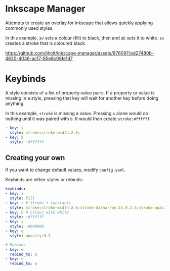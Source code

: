 # Inkscape Manager
Attempts to create an overlay for inkscape that allows quickly applying commonly used styles.

In this example, `av` sets a colour (fill) to black, then and `ab` sets it to white. `sv` creates a stroke that is coloured black.

https://github.com/jjholt/inkscape-manager/assets/876097/ed27480b-4620-4046-ac17-85e6c08fe1d7


# Keybinds
A style consists of a list of property:value pairs. If a property or value is missing in a style, pressing that key will wait for another key before doing anything.

In this example, `stroke` is missing a value. Pressing `s` alone would do nothing until it was paired with `b`. It would then create `stroke:#ffffff`.

```yaml
- key: s
  style: stroke;stroke-width:2.6;
- key: b
  style: :#ffffff
```

## Creating your own
If you want to change default values, modify `config.yaml`.

Keybinds are either styles or rebinds:

```yaml
keybinds:
- key: a
  style: fill
- key: s # Stroke + constants
  style: stroke;stroke-width:2.6;stroke-dasharray:15.9,2.6;stroke-opacity:1;
- key: b # Colour with white
  style: :#ffffff
- key: v
  style: :#000000
- key: g
  style: opacity:0.5

# Rebinds
- key: w
  rebind_to: e
- key: e
  rebind_to: w
```

